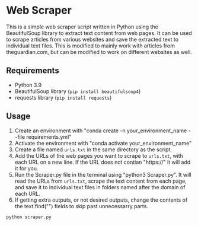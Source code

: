 # Web Scraper

This is a simple web scraper script written in Python using the BeautifulSoup library to extract text content from web pages. It can be used to scrape articles from various websites and save the extracted text to individual text files.  This is modified to mainly work with articles from theguardian.com, but can be modified to work on different websites as well.

## Requirements

- Python 3.9
- BeautifulSoup library (`pip install beautifulsoup4`)
- requests library (`pip install requests`)

## Usage

1. Create an environment with "conda create -n your_environment_name --file requirements.yml"
2. Activate the environment with "conda activate your_environment_name"
3. Create a file named `urls.txt` in the same directory as the script.
4. Add the URLs of the web pages you want to scrape to `urls.txt`, with each URL on a new line.  If the URL does not contian "https://" it will add it for you.
5. Run the Scraper.py file in the terminal using "python3 Scraper.py". It will read the URLs from `urls.txt`, scrape the text content from each page, and save it to individual text files in folders named after the domain of each URL.
6. If getting extra outputs, or not desired outputs, change the contents of the text.find("") fields to skip past unnecessarry parts.

```python
python scraper.py
